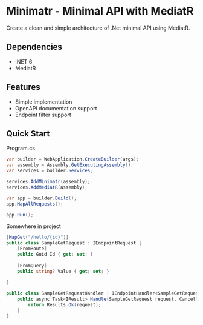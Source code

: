 # Minimatr - Minimal API with MediatR

Create a clean and simple architecture of .Net minimal API using MediatR.

## Dependencies
- .NET 6
- MediatR

## Features
- Simple implementation
- OpenAPI documentation support
- Endpoint filter support

## Quick Start

Program.cs

```csharp
var builder = WebApplication.CreateBuilder(args);
var assembly = Assembly.GetExecutingAssembly();
var services = builder.Services;

services.AddMinimatr(assembly);
services.AddMediatR(assembly);

var app = builder.Build();
app.MapAllRequests();

app.Run();
```

Somewhere in project

```csharp
[MapGet("/hello/{id}")]
public class SampleGetRequest : IEndpointRequest {
    [FromRoute]
    public Guid Id { get; set; }
    
    [FromQuery]
    public string? Value { get; set; }
    
}

public class SampleGetRequestHandler : IEndpointHandler<SampleGetRequest> {
    public async Task<IResult> Handle(SampleGetRequest request, CancellationToken cancellationToken) {
        return Results.Ok(request);
    }
}
```
